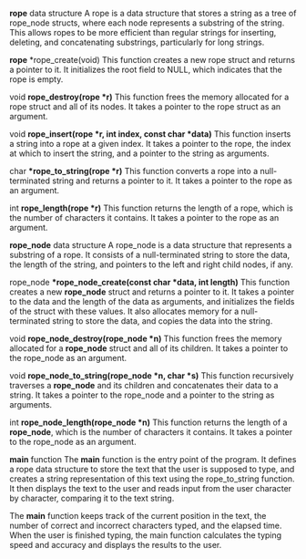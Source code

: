 **rope** data structure
A rope is a data structure that stores a string as a tree of rope_node structs, where each node represents a substring of the string. This allows ropes to be more efficient than regular strings for inserting, deleting, and concatenating substrings, particularly for long strings.

**rope** \*rope_create(void)
This function creates a new rope struct and returns a pointer to it. It initializes the root field to NULL, which indicates that the rope is empty.

void **rope_destroy(rope \*r)**
This function frees the memory allocated for a rope struct and all of its nodes. It takes a pointer to the rope struct as an argument.

void **rope_insert(rope \*r, int index, const char \*data)**
This function inserts a string into a rope at a given index. It takes a pointer to the rope, the index at which to insert the string, and a pointer to the string as arguments.

char **\*rope_to_string(rope \*r)**
This function converts a rope into a null-terminated string and returns a pointer to it. It takes a pointer to the rope as an argument.

int **rope_length(rope \*r)**
This function returns the length of a rope, which is the number of characters it contains. It takes a pointer to the rope as an argument.

**rope_node** data structure
A rope_node is a data structure that represents a substring of a rope. It consists of a null-terminated string to store the data, the length of the string, and pointers to the left and right child nodes, if any.

rope_node **\*rope_node_create(const char \*data, int length)**
This function creates a new **rope_node** struct and returns a pointer to it. It takes a pointer to the data and the length of the data as arguments, and initializes the fields of the struct with these values. It also allocates memory for a null-terminated string to store the data, and copies the data into the string.

void **rope_node_destroy(rope_node \*n)**
This function frees the memory allocated for a **rope_node** struct and all of its children. It takes a pointer to the rope_node as an argument.

void **rope_node_to_string(rope_node \*n, char \*s)**
This function recursively traverses a **rope_node** and its children and concatenates their data to a string. It takes a pointer to the rope_node and a pointer to the string as arguments.

int **rope_node_length(rope_node \*n)**
This function returns the length of a **rope_node**, which is the number of characters it contains. It takes a pointer to the rope_node as an argument.

**main** function
The **main** function is the entry point of the program. It defines a rope data structure to store the text that the user is supposed to type, and creates a string representation of this text using the rope_to_string function. It then displays the text to the user and reads input from the user character by character, comparing it to the text string.

The **main** function keeps track of the current position in the text, the number of correct and incorrect characters typed, and the elapsed time. When the user is finished typing, the main function calculates the typing speed and accuracy and displays the results to the user.
